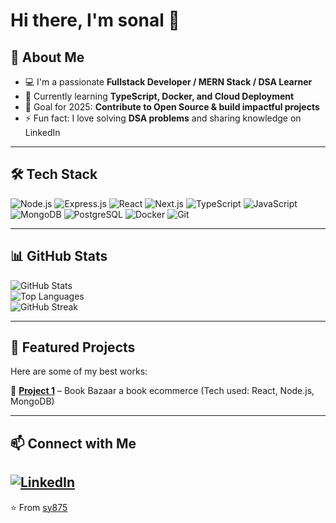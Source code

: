 # Hi there, I'm sonal 👋

## 🚀 About Me
- 💻 I'm a passionate **Fullstack Developer / MERN Stack / DSA Learner**  
- 🌱 Currently learning **TypeScript, Docker, and Cloud Deployment**  
- 🎯 Goal for 2025: **Contribute to Open Source & build impactful projects**  
- ⚡ Fun fact: I love solving **DSA problems** and sharing knowledge on LinkedIn  

---

## 🛠️ Tech Stack
![Node.js](https://img.shields.io/badge/Node.js-43853D?style=for-the-badge&logo=node.js&logoColor=white)
![Express.js](https://img.shields.io/badge/Express.js-000000?style=for-the-badge&logo=express&logoColor=white)
![React](https://img.shields.io/badge/React-20232A?style=for-the-badge&logo=react&logoColor=61DAFB)
![Next.js](https://img.shields.io/badge/Next.js-000000?style=for-the-badge&logo=nextdotjs&logoColor=white)
![TypeScript](https://img.shields.io/badge/TypeScript-007ACC?style=for-the-badge&logo=typescript&logoColor=white)
![JavaScript](https://img.shields.io/badge/JavaScript-F7DF1E?style=for-the-badge&logo=javascript&logoColor=black)
![MongoDB](https://img.shields.io/badge/MongoDB-4EA94B?style=for-the-badge&logo=mongodb&logoColor=white)
![PostgreSQL](https://img.shields.io/badge/PostgreSQL-316192?style=for-the-badge&logo=postgresql&logoColor=white)
![Docker](https://img.shields.io/badge/Docker-2496ED?style=for-the-badge&logo=docker&logoColor=white)
![Git](https://img.shields.io/badge/Git-F05032?style=for-the-badge&logo=git&logoColor=white)

---

## 📊 GitHub Stats
![GitHub Stats](https://github-readme-stats.vercel.app/api?username=sy875&show_icons=true&theme=radical)  
![Top Languages](https://github-readme-stats.vercel.app/api/top-langs/?username=sy875&layout=compact&theme=radical)  
![GitHub Streak](https://streak-stats.demolab.com?user=sy875&theme=radical)  

---

## 🌟 Featured Projects
Here are some of my best works:  

🔹 [**Project 1**](https://github.com/sy875/bookbazaar) – Book Bazaar a book ecommerce (Tech used: React, Node.js, MongoDB)  

---

## 📫 Connect with Me
[![LinkedIn](https://img.shields.io/badge/LinkedIn-0A66C2?style=for-the-badge&logo=linkedin&logoColor=white)](https://linkedin.com/in/<your-linkedin>)  
---

⭐️ From [sy875](https://github.com/sy875)
